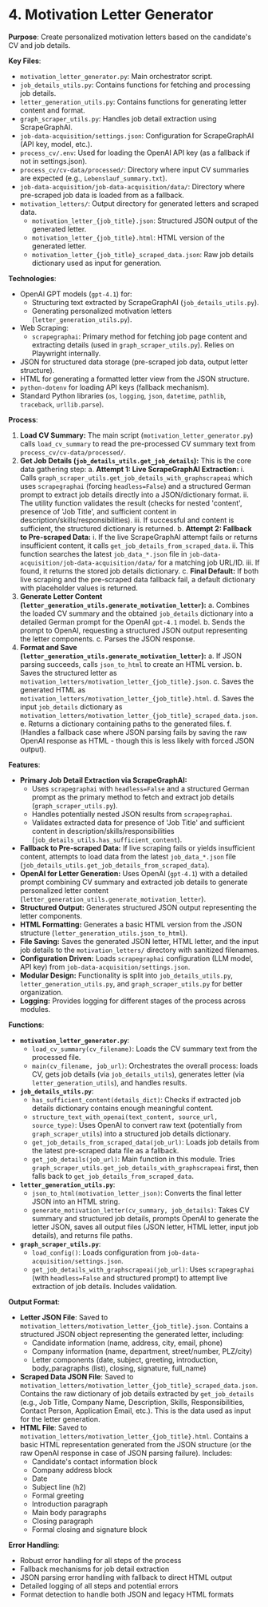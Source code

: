 # 4. Motivation Letter Generator

**Purpose**: Create personalized motivation letters based on the candidate's CV and job details.

**Key Files**:
- `motivation_letter_generator.py`: Main orchestrator script.
- `job_details_utils.py`: Contains functions for fetching and processing job details.
- `letter_generation_utils.py`: Contains functions for generating letter content and format.
- `graph_scraper_utils.py`: Handles job detail extraction using ScrapeGraphAI.
- `job-data-acquisition/settings.json`: Configuration for ScrapeGraphAI (API key, model, etc.).
- `process_cv/.env`: Used for loading the OpenAI API key (as a fallback if not in settings.json).
- `process_cv/cv-data/processed/`: Directory where input CV summaries are expected (e.g., `Lebenslauf_summary.txt`).
- `job-data-acquisition/job-data-acquisition/data/`: Directory where pre-scraped job data is loaded from as a fallback.
- `motivation_letters/`: Output directory for generated letters and scraped data.
  - `motivation_letter_{job_title}.json`: Structured JSON output of the generated letter.
  - `motivation_letter_{job_title}.html`: HTML version of the generated letter.
  - `motivation_letter_{job_title}_scraped_data.json`: Raw job details dictionary used as input for generation.

**Technologies**:
- OpenAI GPT models (`gpt-4.1`) for:
    - Structuring text extracted by ScrapeGraphAI (`job_details_utils.py`).
    - Generating personalized motivation letters (`letter_generation_utils.py`).
- Web Scraping:
    - `scrapegraphai`: Primary method for fetching job page content and extracting details (used in `graph_scraper_utils.py`). Relies on Playwright internally.
- JSON for structured data storage (pre-scraped job data, output letter structure).
- HTML for generating a formatted letter view from the JSON structure.
- `python-dotenv` for loading API keys (fallback mechanism).
- Standard Python libraries (`os`, `logging`, `json`, `datetime`, `pathlib`, `traceback`, `urllib.parse`).

**Process**:
1.  **Load CV Summary:** The main script (`motivation_letter_generator.py`) calls `load_cv_summary` to read the pre-processed CV summary text from `process_cv/cv-data/processed/`.
2.  **Get Job Details (`job_details_utils.get_job_details`):** This is the core data gathering step:
    a.  **Attempt 1: Live ScrapeGraphAI Extraction:**
        i.  Calls `graph_scraper_utils.get_job_details_with_graphscrapeai` which uses `scrapegraphai` (forcing `headless=False`) and a structured German prompt to extract job details directly into a JSON/dictionary format.
        ii. The utility function validates the result (checks for nested 'content', presence of 'Job Title', and sufficient content in description/skills/responsibilities).
        iii. If successful and content is sufficient, the structured dictionary is returned.
    b.  **Attempt 2: Fallback to Pre-scraped Data:**
        i.  If the live ScrapeGraphAI attempt fails or returns insufficient content, it calls `get_job_details_from_scraped_data`.
        ii. This function searches the latest `job_data_*.json` file in `job-data-acquisition/job-data-acquisition/data/` for a matching job URL/ID.
        iii. If found, it returns the stored job details dictionary.
    c.  **Final Default:** If both live scraping and the pre-scraped data fallback fail, a default dictionary with placeholder values is returned.
3.  **Generate Letter Content (`letter_generation_utils.generate_motivation_letter`):**
    a.  Combines the loaded CV summary and the obtained `job_details` dictionary into a detailed German prompt for the OpenAI `gpt-4.1` model.
    b.  Sends the prompt to OpenAI, requesting a structured JSON output representing the letter components.
    c.  Parses the JSON response.
4.  **Format and Save (`letter_generation_utils.generate_motivation_letter`):**
    a.  If JSON parsing succeeds, calls `json_to_html` to create an HTML version.
    b.  Saves the structured letter as `motivation_letters/motivation_letter_{job_title}.json`.
    c.  Saves the generated HTML as `motivation_letters/motivation_letter_{job_title}.html`.
    d.  Saves the input `job_details` dictionary as `motivation_letters/motivation_letter_{job_title}_scraped_data.json`.
    e.  Returns a dictionary containing paths to the generated files.
    f.  (Handles a fallback case where JSON parsing fails by saving the raw OpenAI response as HTML - though this is less likely with forced JSON output).

**Features**:
- **Primary Job Detail Extraction via ScrapeGraphAI:**
    - Uses `scrapegraphai` with `headless=False` and a structured German prompt as the primary method to fetch and extract job details (`graph_scraper_utils.py`).
    - Handles potentially nested JSON results from `scrapegraphai`.
    - Validates extracted data for presence of 'Job Title' and sufficient content in description/skills/responsibilities (`job_details_utils.has_sufficient_content`).
- **Fallback to Pre-scraped Data:** If live scraping fails or yields insufficient content, attempts to load data from the latest `job_data_*.json` file (`job_details_utils.get_job_details_from_scraped_data`).
- **OpenAI for Letter Generation:** Uses OpenAI (`gpt-4.1`) with a detailed prompt combining CV summary and extracted job details to generate personalized letter content (`letter_generation_utils.generate_motivation_letter`).
- **Structured Output:** Generates structured JSON output representing the letter components.
- **HTML Formatting:** Generates a basic HTML version from the JSON structure (`letter_generation_utils.json_to_html`).
- **File Saving:** Saves the generated JSON letter, HTML letter, and the input job details to the `motivation_letters/` directory with sanitized filenames.
- **Configuration Driven:** Loads `scrapegraphai` configuration (LLM model, API key) from `job-data-acquisition/settings.json`.
- **Modular Design:** Functionality is split into `job_details_utils.py`, `letter_generation_utils.py`, and `graph_scraper_utils.py` for better organization.
- **Logging:** Provides logging for different stages of the process across modules.

**Functions**:

*   **`motivation_letter_generator.py`**:
    *   `load_cv_summary(cv_filename)`: Loads the CV summary text from the processed file.
    *   `main(cv_filename, job_url)`: Orchestrates the overall process: loads CV, gets job details (via `job_details_utils`), generates letter (via `letter_generation_utils`), and handles results.
*   **`job_details_utils.py`**:
    *   `has_sufficient_content(details_dict)`: Checks if extracted job details dictionary contains enough meaningful content.
    *   `structure_text_with_openai(text_content, source_url, source_type)`: Uses OpenAI to convert raw text (potentially from `graph_scraper_utils`) into a structured job details dictionary.
    *   `get_job_details_from_scraped_data(job_url)`: Loads job details from the latest pre-scraped data file as a fallback.
    *   `get_job_details(job_url)`: Main function in this module. Tries `graph_scraper_utils.get_job_details_with_graphscrapeai` first, then falls back to `get_job_details_from_scraped_data`.
*   **`letter_generation_utils.py`**:
    *   `json_to_html(motivation_letter_json)`: Converts the final letter JSON into an HTML string.
    *   `generate_motivation_letter(cv_summary, job_details)`: Takes CV summary and structured job details, prompts OpenAI to generate the letter JSON, saves all output files (JSON letter, HTML letter, input job details), and returns file paths.
*   **`graph_scraper_utils.py`**:
    *   `load_config()`: Loads configuration from `job-data-acquisition/settings.json`.
    *   `get_job_details_with_graphscrapeai(job_url)`: Uses `scrapegraphai` (with `headless=False` and structured prompt) to attempt live extraction of job details. Includes validation.

**Output Format**:
- **Letter JSON File**: Saved to `motivation_letters/motivation_letter_{job_title}.json`. Contains a structured JSON object representing the generated letter, including:
  - Candidate information (name, address, city, email, phone)
  - Company information (name, department, street/number, PLZ/city)
  - Letter components (date, subject, greeting, introduction, body_paragraphs (list), closing, signature, full_name)
- **Scraped Data JSON File**: Saved to `motivation_letters/motivation_letter_{job_title}_scraped_data.json`. Contains the raw dictionary of job details extracted by `get_job_details` (e.g., Job Title, Company Name, Description, Skills, Responsibilities, Contact Person, Application Email, etc.). This is the data used as input for the letter generation.
- **HTML File**: Saved to `motivation_letters/motivation_letter_{job_title}.html`. Contains a basic HTML representation generated from the JSON structure (or the raw OpenAI response in case of JSON parsing failure). Includes:
  - Candidate's contact information block
  - Company address block
  - Date
  - Subject line (h2)
  - Formal greeting
  - Introduction paragraph
  - Main body paragraphs
  - Closing paragraph
  - Formal closing and signature block

**Error Handling**:
- Robust error handling for all steps of the process
- Fallback mechanisms for job detail extraction
- JSON parsing error handling with fallback to direct HTML output
- Detailed logging of all steps and potential errors
- Format detection to handle both JSON and legacy HTML formats
